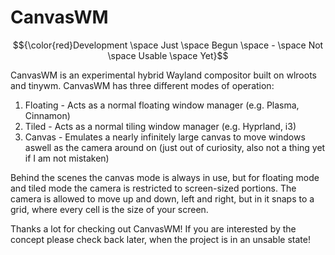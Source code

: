 # CanvasWM

$${\color{red}Development \space Just \space Begun \space - \space Not \space Usable \space Yet}$$

CanvasWM is an experimental hybrid Wayland compositor built on wlroots and tinywm. CanvasWM has three different modes of operation:
1. Floating - Acts as a normal floating window manager (e.g. Plasma, Cinnamon)
2. Tiled - Acts as a normal tiling window manager (e.g. Hyprland, i3)
3. Canvas - Emulates a nearly infinitely large canvas to move windows aswell as the camera around on (just out of curiosity, also not a thing yet if I am not mistaken)

Behind the scenes the canvas mode is always in use, but for floating mode and tiled mode the camera is restricted to screen-sized portions. The camera is allowed to move up and down, left and right, but in it snaps to a grid, where every cell is the size of your screen.

Thanks a lot for checking out CanvasWM! If you are interested by the concept please check back later, when the project is in an unsable state!
